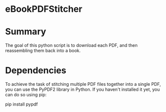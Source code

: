 # eBookPDFStitcher

# Summary
The goal of this python script is to download each PDF, and then reassembling them back into a book.

# Dependencies
To achieve the task of stitching multiple PDF files together into a single PDF, you can use the PyPDF2 library in Python. If you haven't installed it yet, you can do so using pip:

pip install pypdf
